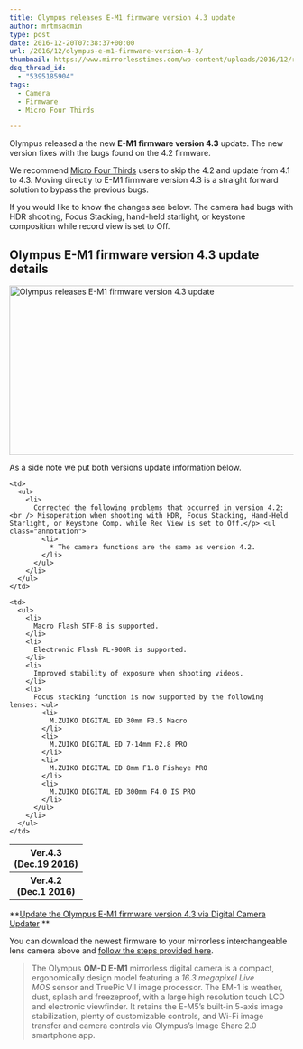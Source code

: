 ```yaml
---
title: Olympus releases E-M1 firmware version 4.3 update
author: mrtmsadmin
type: post
date: 2016-12-20T07:38:37+00:00
url: /2016/12/olympus-e-m1-firmware-version-4-3/
thumbnail: https://www.mirrorlesstimes.com/wp-content/uploads/2016/12/right_M1240_BLK.jpeg
dsq_thread_id:
  - "5395185904"
tags:
  - Camera
  - Firmware
  - Micro Four Thirds

---
```

Olympus released a the new **E-M1 firmware version 4.3** update. The new version fixes with the bugs found on the 4.2 firmware.

We recommend [Micro Four Thirds][1] users to skip the 4.2 and update from 4.1 to 4.3. Moving directly to E-M1 firmware version 4.3 is a straight forward solution to bypass the previous bugs.

If you would like to know the changes see below. The camera had bugs with HDR shooting, Focus Stacking, hand-held starlight, or keystone composition while record view is set to Off. <!--more-->

## Olympus E-M1 firmware version 4.3 update details

[<img class="aligncenter wp-image-810 size-full" title="Olympus releases E-M1 firmware version 4.3 update" src="https://i1.wp.com/www.mirrorlesstimes.com/wp-content/uploads/2016/12/olympus-e-m1-firmware-version-4-3.jpg?resize=600%2C300&#038;ssl=1" alt="Olympus releases E-M1 firmware version 4.3 update" width="600" height="300" srcset="https://i1.wp.com/www.mirrorlesstimes.com/wp-content/uploads/2016/12/olympus-e-m1-firmware-version-4-3.jpg?w=1200&ssl=1 1200w, https://i1.wp.com/www.mirrorlesstimes.com/wp-content/uploads/2016/12/olympus-e-m1-firmware-version-4-3.jpg?resize=300%2C150&ssl=1 300w, https://i1.wp.com/www.mirrorlesstimes.com/wp-content/uploads/2016/12/olympus-e-m1-firmware-version-4-3.jpg?resize=768%2C384&ssl=1 768w, https://i1.wp.com/www.mirrorlesstimes.com/wp-content/uploads/2016/12/olympus-e-m1-firmware-version-4-3.jpg?resize=1024%2C512&ssl=1 1024w" sizes="(max-width: 600px) 100vw, 600px" data-recalc-dims="1" />][2]

As a side note we put both versions update information below.

<table  class="info table table-hover" >
  <tr>
    <th>
      Ver.4.3<br /> (Dec.19 2016)
    </th>
    
    <td>
      <ul>
        <li>
          Corrected the following problems that occurred in version 4.2:<br /> Misoperation when shooting with HDR, Focus Stacking, Hand-Held Starlight, or Keystone Comp. while Rec View is set to Off.</p> <ul class="annotation">
            <li>
              * The camera functions are the same as version 4.2.
            </li>
          </ul>
        </li>
      </ul>
    </td>
  </tr>
  
  <tr>
    <th>
      Ver.4.2<br /> (Dec.1 2016)
    </th>
    
    <td>
      <ul>
        <li>
          Macro Flash STF-8 is supported.
        </li>
        <li>
          Electronic Flash FL-900R is supported.
        </li>
        <li>
          Improved stability of exposure when shooting videos.
        </li>
        <li>
          Focus stacking function is now supported by the following lenses: <ul>
            <li>
              M.ZUIKO DIGITAL ED 30mm F3.5 Macro
            </li>
            <li>
              M.ZUIKO DIGITAL ED 7-14mm F2.8 PRO
            </li>
            <li>
              M.ZUIKO DIGITAL ED 8mm F1.8 Fisheye PRO
            </li>
            <li>
              M.ZUIKO DIGITAL ED 300mm F4.0 IS PRO
            </li>
          </ul>
        </li>
      </ul>
    </td>
  </tr>
</table>

**<a title="Joint Update Service" href="http://www.olympus.co.jp/en/support/imsg/digicamera/download/software/firm/e1/" target="_blank">Update the Olympus E-M1 firmware version 4.3 via Digital Camera Updater</a> **

You can download the newest firmware to your mirrorless interchangeable lens camera above and <a title="Firmware Update Instructions" href="http://www.olympus.co.jp/en/support/imsg/digicamera/download/software/camera/cameraupdate.cfm" target="_blank">follow the steps provided here</a>.

> The Olympus **OM-D E-M1** mirrorless digital camera is a compact, ergonomically design model featuring a _16.3 megapixel Live MOS_ sensor and TruePic VII image processor. The EM-1 is weather, dust, splash and freezeproof, with a large high resolution touch LCD and electronic viewfinder. It retains the E-M5&#8217;s built-in 5-axis image stabilization, plenty of customizable controls, and Wi-Fi image transfer and camera controls via Olympus&#8217;s Image Share 2.0 smartphone app.

 [1]: https://www.mirrorlesstimes.com/tags/micro-four-thirds/
 [2]: https://i1.wp.com/www.mirrorlesstimes.com/wp-content/uploads/2016/12/olympus-e-m1-firmware-version-4-3.jpg?ssl=1